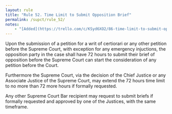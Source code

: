 ```yaml
---
layout: rule
title: "Rule 52. Time Limit to Submit Opposition Brief"
permalink: /supct/rule_52/
notes:
    - "[Added](https://trello.com/c/KSyd6XO2/86-time-limit-to-submit-opposition-brief) prior to June 1st, 2025"
---
```


Upon the submission of a petition for a writ of certiorari or any other petition before the Supreme Court, with exception for any emergency injuctions, the opposition party in the case shall have 72 hours to submit their brief of opposition before the Supreme Court can start the consideration of any petition before the Court.


Furthermore the Supreme Court, via the decision of the Chief Justice or any Associate Justice of the Supreme Court, may extend the 72 hours time limit to no more than 72 more hours if formally requested.


Any other Supreme Court Bar recipient may request to submit briefs if formally requested and approved by one of the Justices, with the same timeframe.